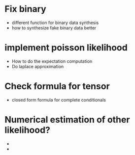 
# Fix binary
- different function for binary data synthesis 
- how to synthesize fake binary data better

# implement poisson likelihood
- How to do the expectation computation
- Do laplace approximation


# Check formula for tensor 
- closed form formula for complete conditionals


# Numerical estimation of other likelihood?
-  
- 




